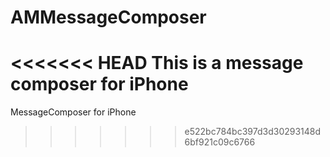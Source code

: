 AMMessageComposer
=================

<<<<<<< HEAD
This is a message composer for iPhone
=======
MessageComposer for iPhone
>>>>>>> e522bc784bc397d3d30293148d6bf921c09c6766
